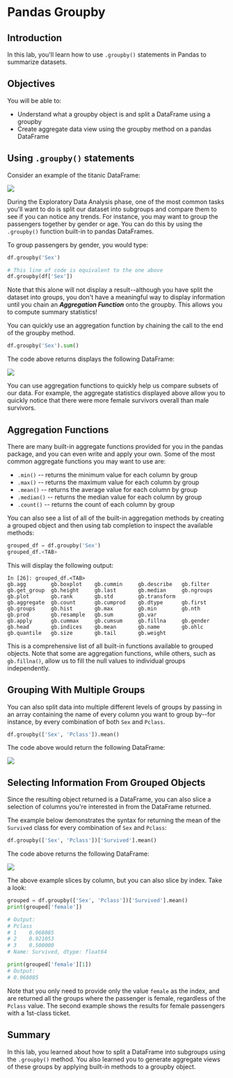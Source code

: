
# Pandas Groupby


## Introduction

In this lab, you'll learn how to use `.groupby()` statements in Pandas to summarize datasets.

## Objectives
You will be able to:
* Understand what a groupby object is and split a DataFrame using a groupby
* Create aggregate data view using the groupby method on a pandas DataFrame

## Using `.groupby()` statements

Consider an example of the titanic DataFrame:

<img src='images/titanic_1.png'>

During the Exploratory Data Analysis phase, one of the most common tasks you'll want to do is split our dataset into subgroups and compare them to see if you can notice any trends.  For instance, you may want to group the passengers together by gender or age. You can do this by using the `.groupby()` function built-in to pandas DataFrames. 

To group passengers by gender, you would type:

```python
df.groupby('Sex')

# This line of code is equivalent to the one above
df.groupby(df['Sex'])
```

Note that this alone will not display a result--although you have split the dataset into groups, you don't have a meaningful way to display information until you chain an **_Aggregation Function_** onto the groupby.  This allows you to compute summary statistics!

You can quickly use an aggregation function by chaining the call to the end of the groupby method.

```python
df.groupby('Sex').sum()
```


The code above returns displays the following DataFrame:

<img src='images/titanic_2.png'>

You can use aggregation functions to quickly help us compare subsets of our data.  For example, the aggregate statistics displayed above allow you to quickly notice that there were more female survivors overall than male survivors.

## Aggregation Functions


There are many built-in aggregate functions provided for you in the pandas package, and you can even write and apply your own. Some of the most common aggregate functions you may want to use are:

* `.min()` -- returns the minimum value for each column by group
* `.max()` -- returns the maximum value for each column by group
* `.mean()` -- returns the average value for each column by group
* `.median()` -- returns the median value for each column by group
* `.count()` -- returns the count of each column by group


You can also see a list of all of the built-in aggregation methods by creating a grouped object and then using tab completion to inspect the available methods:

```python
grouped_df = df.groupby('Sex')
grouped_df.<TAB>
```

This will display the following output:

```
In [26]: grouped_df.<TAB>
gb.agg        gb.boxplot    gb.cummin     gb.describe   gb.filter     gb.get_group  gb.height     gb.last       gb.median     gb.ngroups    gb.plot       gb.rank       gb.std        gb.transform
gb.aggregate  gb.count      gb.cumprod    gb.dtype      gb.first      gb.groups     gb.hist       gb.max        gb.min        gb.nth        gb.prod       gb.resample   gb.sum        gb.var
gb.apply      gb.cummax     gb.cumsum     gb.fillna     gb.gender     gb.head       gb.indices    gb.mean       gb.name       gb.ohlc       gb.quantile   gb.size       gb.tail       gb.weight
```

This is a comprehensive list of all built-in functions available to grouped objects.  Note that some are aggregation functions, while others, such as `gb.fillna()`, allow us to fill the null values to individual groups independently.  

## Grouping With Multiple Groups

You can also split data into multiple different levels of groups by passing in an array containing the name of every column you want to group by--for instance, by every combination of both `Sex` and `Pclass`.    

```python
df.groupby(['Sex', 'Pclass']).mean()
```

The code above would return the following DataFrame:

<img src="images/titanic_3.png">

## Selecting Information From Grouped Objects

Since the resulting object returned is a DataFrame, you can also slice a selection of columns you're interested in from the DataFrame returned. 

The example below demonstrates the syntax for returning the mean of the `Survived` class for every combination of `Sex` and `Pclass`:

```python
df.groupby(['Sex', 'Pclass'])['Survived'].mean()
```

The code above returns the following DataFrame:

<img src='images/titanic_4.png'>

The above example slices by column, but you can also slice by index. Take a look:
```python
grouped = df.groupby(['Sex', 'Pclass'])['Survived'].mean()
print(grouped['female'])

# Output:
# Pclass
# 1    0.968085
# 2    0.921053
# 3    0.500000
# Name: Survived, dtype: float64

print(grouped['female'][1])
# Output:
# 0.968085
```

Note that you only need to provide only the value `female` as the index, and are returned all the groups where the passenger is female, regardless of the `Pclass` value. The second example shows the results for female passengers with a 1st-class ticket. 

## Summary

In this lab, you learned about how to split a DataFrame into subgroups using the `.groupby()` method. You also learned you to generate aggregate views of these groups by applying built-in methods to a groupby object.
